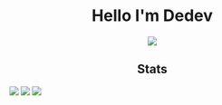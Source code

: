 <h1 align="center">Hello I'm Dedev</h1>

<h4 align="center"></h4>

<p align="center">
  <img align="center" src="https://komarev.com/ghpvc/?username=pxtrez&color=dcc300">
</p>

<h2 align="center">Stats</h2>

<img src="https://github-readme-stats.vercel.app/api/top-langs/?username=pxtrez&&show_icons=true&title_color=f1e05a&icon_color=03A87C&text_color=ffffff&bg_color=000000&border_radius=0.75rem&layout=compact">

<img src="https://github-readme-stats.vercel.app/api/wakatime?username=pxtrez&&show_icons=true&title_color=f1e05a&icon_color=03A87C&text_color=ffffff&bg_color=000000&custom_title=WakaTime%20stats%20for%20last%20week&border_radius=0.75rem">

<img src="https://github-readme-stats.vercel.app/api?username=pxtrez&&show_icons=true&title_color=f1e05a&icon_color=f1e05a&text_color=ffffff&bg_color=000000&border_radius=0.75rem">
